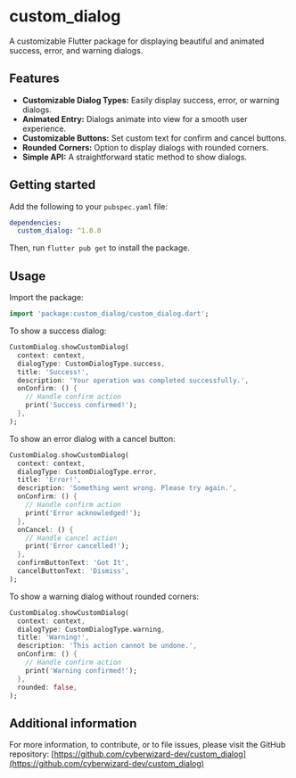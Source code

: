 # custom_dialog

A customizable Flutter package for displaying beautiful and animated success, error, and warning dialogs.

## Features

*   **Customizable Dialog Types:** Easily display success, error, or warning dialogs.
*   **Animated Entry:** Dialogs animate into view for a smooth user experience.
*   **Customizable Buttons:** Set custom text for confirm and cancel buttons.
*   **Rounded Corners:** Option to display dialogs with rounded corners.
*   **Simple API:** A straightforward static method to show dialogs.

## Getting started

Add the following to your `pubspec.yaml` file:

```yaml
dependencies:
  custom_dialog: ^1.0.0
```

Then, run `flutter pub get` to install the package.

## Usage

Import the package:

```dart
import 'package:custom_dialog/custom_dialog.dart';
```

To show a success dialog:

```dart
CustomDialog.showCustomDialog(
  context: context,
  dialogType: CustomDialogType.success,
  title: 'Success!',
  description: 'Your operation was completed successfully.',
  onConfirm: () {
    // Handle confirm action
    print('Success confirmed!');
  },
);
```

To show an error dialog with a cancel button:

```dart
CustomDialog.showCustomDialog(
  context: context,
  dialogType: CustomDialogType.error,
  title: 'Error!',
  description: 'Something went wrong. Please try again.',
  onConfirm: () {
    // Handle confirm action
    print('Error acknowledged!');
  },
  onCancel: () {
    // Handle cancel action
    print('Error cancelled!');
  },
  confirmButtonText: 'Got It',
  cancelButtonText: 'Dismiss',
);
```

To show a warning dialog without rounded corners:

```dart
CustomDialog.showCustomDialog(
  context: context,
  dialogType: CustomDialogType.warning,
  title: 'Warning!',
  description: 'This action cannot be undone.',
  onConfirm: () {
    // Handle confirm action
    print('Warning confirmed!');
  },
  rounded: false,
);
```

## Additional information

For more information, to contribute, or to file issues, please visit the GitHub repository: [https://github.com/cyberwizard-dev/custom_dialog](https://github.com/cyberwizard-dev/custom_dialog)